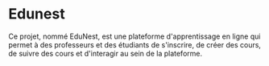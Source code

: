 # Edunest
Ce projet, nommé EduNest, est une plateforme d'apprentissage en ligne qui permet à des professeurs et des étudiants de s'inscrire, de créer des cours, de suivre des cours et d'interagir au sein de la plateforme.
